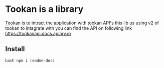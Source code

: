 # Tookan is a library 
[Tookan](https://gitlab.com/npm-package-jilabaji/tookan) is to intract the application with tookan API's 
this lib us using v2 of tookan to intagrate with you can find the API on following link https://tookanapi.docs.apiary.io

## Install
```bash npm i readme-docs```



